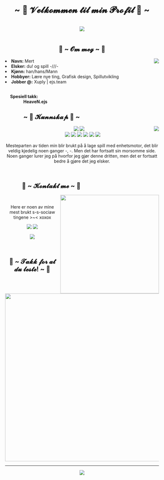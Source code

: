 <body>
<h1 align="center">~ 💖 𝓥𝓮𝓵𝓴𝓸𝓶𝓶𝓮𝓷 𝓽𝓲𝓵 𝓶𝓲𝓷 𝓟𝓻𝓸𝓯𝓲𝓵 💖 ~</h1>
<br>
<div align="center">
<img src="https://i2.wp.com/i.pinimg.com/originals/f6/86/8c/f6868ca948c21ae701b1dc7178ae2a4f.gif">
</div>
<br>
<div>
<h2 align="center"> 🦊 ~ 𝓞𝓶 𝓶𝓮𝓰 ~ 🦊 </h2>
<img src="https://media.tenor.com/images/9e3ee0bb99e7c7e898e7fb23906885d4/tenor.gif" align="right">
<li>
<b>Navn:</b> Mert</li>
<li>
<b>Elsker:</b> du! og spill -///-
</li>
<li>
<b>Kjønn:</b> han/hans/Mann
</li>
<li>
<b>Hobbyer:</b> Lære nye ting, Grafisk design, Spillutvikling
</li>
<li>
<b>Jobber @:</b> Xuply | ejs.team
</li>
<br>
<p><b>     Spesiell takk:<br>
                  HeaveN.ejs</b></p>
</div>
<div>
<h2 align="left">            ~ 📇 𝓚𝓾𝓷𝓷𝓼𝓴𝓪𝓹 📇 ~</h2>
<p>
<img src="https://i.pinimg.com/originals/d6/d6/a0/d6d6a01389c78b441c51fe4eed3d6054.gif"  align="right">
</div>
<div>
<p align="center"><img src="https://img.shields.io/badge/adobe%20photoshop%20-%2331A8FF.svg?&style=for-the-badge&logo=adobe%20photoshop&logoColor=white"/> <img src="https://img.shields.io/badge/JavaScript-F7DF1E?style=for-the-badge&logo=javascript&logoColor=black"/><br>
 <img src="https://img.shields.io/badge/C++%20-005aeb.svg?&style=for-the-badge&logo=cplusplus&logoColor=white"/> <img src="https://img.shields.io/badge/C%23-9e119a?style=for-the-badge&logo=c-sharp&logoColor=white"/> <img src="https://img.shields.io/badge/Unity-100000?style=for-the-badge&logo=unity&logoColor=white"/> <img src="https://img.shields.io/badge/UE4-100000?style=for-the-badge&logo=unrealengine&logoColor=white"/> <img src="https://img.shields.io/badge/MySQL-3dc2ff?style=for-the-badge&logo=mysql&logoColor=black"/> <img src="https://img.shields.io/badge/Spotify-1ED760?&style=for-the-badge&logo=spotify&logoColor=white"/><br><br>
Mesteparten av tiden min blir brukt på å lage spill med enhetsmotor, det blir veldig kjedelig noen ganger -, -. Men det har fortsatt sin morsomme side. Noen ganger lurer jeg på hvorfor jeg gjør denne dritten, men det er fortsatt bedre å gjøre det jeg elsker.
</p>
<br>
<h2>           📝 ~ 𝓚𝓸𝓷𝓽𝓪𝓴𝓽 𝓶𝓮 ~ 📝</h2>
<img src="https://i.pinimg.com/originals/d5/b6/a7/d5b6a7ee8580da0174c8d243f8e41ec4.gif" align="right" width="323" height="auto">
<br>
<p align="center">Here er noen av mine<br>
mest brukt s-s-sociaw tingene >~< xoxox</p>
<p align="center"><a href="https://twitter.com/MerutsuSama" target="_blank"><img src="https://img.shields.io/badge/MerutsuSama%20-%231DA1F2.svg?&style=for-the-badge&logo=Twitter&logoColor=white"/></a> <a href="#" target="_blank"><img src="https://img.shields.io/badge/sjuhyeon%20-%237289DA.svg?&style=for-the-badge&logo=discord&logoColor=white"/></a></p>
<p align="center"><a href="https://twitch.tv/merutsudesu" target="_blank"><img src="https://img.shields.io/badge/merutsudesu%20-%239146FF.svg?&style=for-the-badge&logo=Twitch&logoColor=white"/></a></p>
</div>
<br>
<div>
<h2 align="center">💖 ~ 𝓣𝓪𝓴𝓴 𝓯𝓸𝓻 𝓪𝓽 𝓭𝓾 𝓵𝓮𝓼𝓽𝓮! ~ 💖</h2>
<div align="center">
<img src="https://i.pinimg.com/originals/05/da/fa/05dafa696ac14f8d379401a3623264cc.gif" width="550" height="auto">
</div>
<hr>
</div>
</div>

<p align="center" >  
  <a href="https://github.com/anuraghazra/github-readme-stats"> 
<img  src="https://github-readme-stats.vercel.app/api?username=sjuhyeon&&show_icons=true&theme=radical"/>
  </a>
  </p>
</body>
